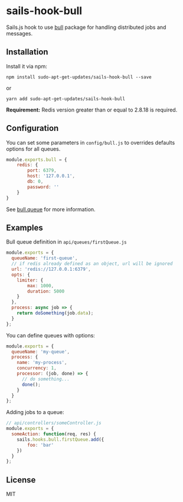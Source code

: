 # sails-hook-bull

Sails.js hook to use [bull] package for handling distributed jobs and messages.

## Installation

Install it via npm:
```shell
npm install sudo-apt-get-updates/sails-hook-bull --save
```
or
```shell
yarn add sudo-apt-get-updates/sails-hook-bull
```
**Requirement:** Redis version greater than or equal to 2.8.18 is required.

## Configuration
You can set some parameters in `config/bull.js` to overrides defaults options for all queues.
```javascript
module.exports.bull = {
    redis: {
        port: 6379,
        host: '127.0.0.1',
        db: 0,
        password: ''
    }
}
```
See [bull.queue] for more information.

## Examples

Bull queue definition in `api/queues/firstQueue.js`
```javascript
module.exports = {
  queueName: 'first-queue',
  // if redis already defined as an object, url will be ignored
  url: 'redis://127.0.0.1:6379',
  opts: {
    limiter: {
        max: 1000,
        duration: 5000
    }
  },
  process: async job => {
    return doSomething(job.data);
  }
};
```
You can define queues with options:
```javascript
module.exports = {
  queueName: 'my-queue',
  process: {
    name: 'my-process',
    concurrency: 1,
    processor: (job, done) => {
      // do something...
      done();
    }
  }
};
```

Adding jobs to a queue:
```javascript
// api/controllers/someController.js
module.exports = {
  someAction: function(req, res) {
    sails.hooks.bull.firstQueue.add({
        foo: 'bar'
    })
  }
};
```

License
----

MIT


[bull]: <https://optimalbits.github.io/bull/>
[bull.queue]: <https://github.com/OptimalBits/bull/blob/master/REFERENCE.md#queue>

